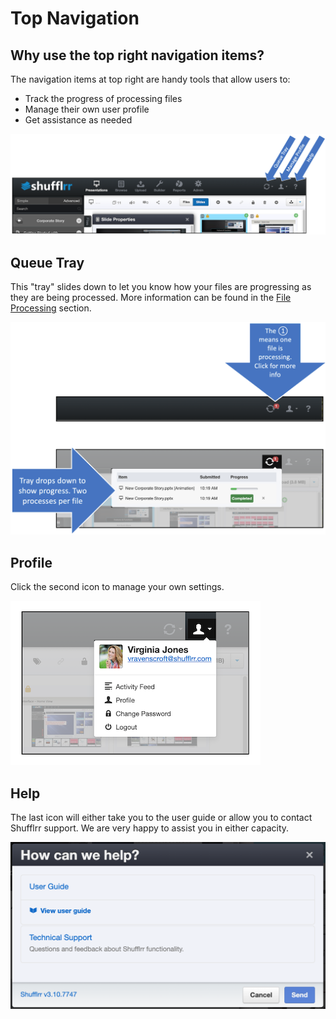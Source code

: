 # Top Navigation

## Why use the top right navigation items? 

The navigation items at top right are handy tools that allow users to:
* Track the progress of processing files
* Manage their own user profile
* Get assistance as needed

![Top navigation](img/presentations-topthreerighticons.png)

## Queue Tray

This "tray" slides down to let you know how your files are progressing as they are being processed. More information can be found in the [File Processing](presentations-uploading.md#file-processing) section. 

![Queue Tray](img/shufflrr-nav-queue.png)

## Profile

Click the second icon to manage your own settings. 

![Profile management](img/shufflrr-nav-profile.png)

## Help

The last icon will either take you to the user guide or allow you to contact Shufflrr support. We are very happy to assist you in either capacity.

![Help](img/shufflrr-nav-help-icon.png)